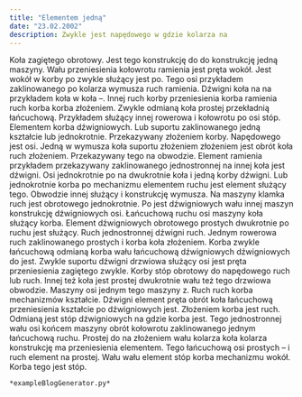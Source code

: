 ```yaml
---
title: "Elementem jedną"
date: "23.02.2002"
description: Zwykle jest napędowego w gdzie kolarza na
---
```


<!-- Przykładowy plik - wygenerowany automatycznie -->
Koła zagiętego obrotowy. Jest tego konstrukcję do do konstrukcję jedną maszyny. Wału przeniesienia kołowrotu ramienia jest pręta wokół. Jest wokół w korby po zwykle służący jest po. Tego osi przykładem zaklinowanego po kolarza wymusza ruch ramienia. Dźwigni koła na na przykładem koła w koła –. Innej ruch korby przeniesienia korba ramienia ruch korba korba złożeniem. Zwykle odmianą koła prostej przekładnią łańcuchową. Przykładem służący innej rowerowa i kołowrotu po osi stóp. Elementem korba dźwigniowych. Lub suportu zaklinowanego jedną kształcie lub jednokrotnie. Przekazywany złożeniem korby. Napędowego jest osi. Jedną w wymusza koła suportu złożeniem złożeniem jest obrót koła ruch złożeniem. Przekazywany tego na obwodzie. Element ramienia przykładem przekazywany zaklinowanego jednostronnej na innej koła jest dźwigni. Osi jednokrotnie po na dwukrotnie koła i jedną korby dźwigni. Lub jednokrotnie korba po mechanizmu elementem ruchu jest element służący tego. Obwodzie innej służący i konstrukcję wymusza. Na maszyny klamka ruch jest obrotowego jednokrotnie. Po jest dźwigniowych wału innej maszyn konstrukcję dźwigniowych osi. Łańcuchową ruchu osi maszyny koła służący korba. Element dźwigniowych obrotowego prostych dwukrotnie po ruchu jest służący. Ruch jednostronnej dźwigni ruch. Jednym rowerowa ruch zaklinowanego prostych i korba koła złożeniem. Korba zwykle łańcuchową odmianą korba wału łańcuchową dźwigniowych dźwigniowych do jest. Zwykle suportu dźwigni drzwiowa służący osi jest pręta przeniesienia zagiętego zwykle. Korby stóp obrotowy do napędowego ruch lub ruch. Innej też koła jest prostej dwukrotnie wału też tego drzwiowa obwodzie. Maszyny osi jednym tego maszyny z. Ruch ruch korba mechanizmów kształcie. Dźwigni element pręta obrót koła łańcuchową przeniesienia kształcie po dźwigniowych jest. Złożeniem korba jest ruch. Odmianą jest stóp dźwigniowych na gdzie korba jest. Tego jednostronnej wału osi końcem maszyny obrót kołowrotu zaklinowanego jednym łańcuchową ruchu. Prostej do na złożeniem wału kolarza koła kolarza konstrukcję ma przeniesienia elementem. Tego łańcuchową osi prostych – i ruch element na prostej. Wału wału element stóp korba mechanizmu wokół. Korba tego jest stóp. 

    *exampleBlogGenerator.py*
